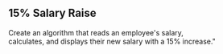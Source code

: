 ## 15% Salary Raise

Create an algorithm that reads an employee's salary, <br>
calculates, and displays their new salary with a 15% increase."

